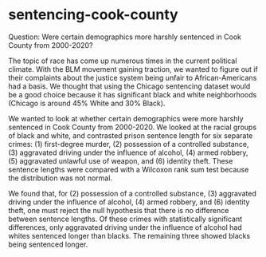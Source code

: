 # sentencing-cook-county

Question: Were certain demographics more harshly sentenced in Cook County from 2000-2020?

The topic of race has come up numerous times in the current political climate. With the BLM movement gaining traction, we wanted to figure out if their complaints about the justice system being unfair to African-Americans had a basis. We thought that using the Chicago sentencing dataset would be a good choice because it has significant black and white neighborhoods (Chicago is around 45% White and 30% Black).

We wanted to look at whether certain demographics were more harshly sentenced in Cook County from 2000-2020. We looked at the racial groups of black and white, and contrasted prison sentence length for six separate crimes: (1) first-degree murder, (2) possession of a controlled substance, (3) aggravated driving under the influence of alcohol, (4) armed robbery, (5) aggravated unlawful use of weapon, and (6) identity theft. These sentence lengths were compared with a Wilcoxon rank sum test because the distribution was not normal.

We found that, for (2) possession of a controlled substance, (3) aggravated driving under the influence of alcohol, (4) armed robbery, and (6) identity theft, one must reject the null hypothesis that there is no difference between sentence lengths. Of these crimes with statistically significant differences, only aggravated driving under the influence of alcohol had whites sentenced longer than blacks. The remaining three showed blacks being sentenced longer.
